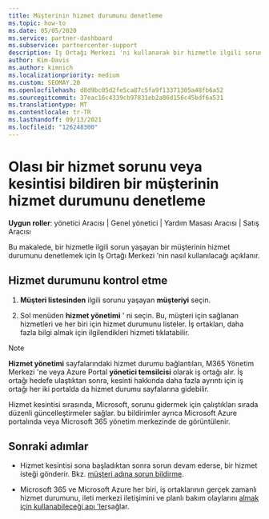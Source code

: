 ```yaml
---
title: Müşterinin hizmet durumunu denetleme
ms.topic: how-to
ms.date: 05/05/2020
ms.service: partner-dashboard
ms.subservice: partnercenter-support
description: Iş Ortağı Merkezi 'ni kullanarak bir hizmetle ilgili sorun yaşayan bir müşterinin hizmet durumunu nasıl denetleyeceğinizi öğrenin.
author: Kim-Davis
ms.author: kimnich
ms.localizationpriority: medium
ms.custom: SEOMAY.20
ms.openlocfilehash: d8d9bc05d2fe5ca87c5fa9f13371305a48fb6a52
ms.sourcegitcommit: 37eac16c4339cb97831eb2a86d156c45bdf6a531
ms.translationtype: MT
ms.contentlocale: tr-TR
ms.lasthandoff: 09/13/2021
ms.locfileid: "126248300"
---
```

# <a name="check-service-health-for-a-customer-reporting-a-potential-service-problem-or-outage"></a>Olası bir hizmet sorunu veya kesintisi bildiren bir müşterinin hizmet durumunu denetleme

**Uygun roller**: yönetici Aracısı | Genel yönetici | Yardım Masası Aracısı | Satış Aracısı

Bu makalede, bir hizmetle ilgili sorun yaşayan bir müşterinin hizmet durumunu denetlemek için Iş Ortağı Merkezi 'nin nasıl kullanılacağı açıklanır. 

## <a name="check-service-health"></a>Hizmet durumunu kontrol etme

1. **Müşteri listesinden** ilgili sorunu yaşayan **müşteriyi** seçin.

2. Sol menüden **hizmet yönetimi** ' ni seçin. Bu, müşteri için sağlanan hizmetleri ve her biri için hizmet durumunu listeler. İş ortakları, daha fazla bilgi almak için ilgilendikleri hizmeti tıklatabilir. 

>[!NOTE] 
> **Hizmet yönetimi** sayfalarındaki hizmet durumu bağlantıları, M365 Yönetim Merkezi 'ne veya Azure Portal **yönetici temsilcisi** olarak iş ortağı alır. İş ortağı hedefe ulaştıktan sonra, kesinti hakkında daha fazla ayrıntı için iş ortağı her iki portalda da hizmet durumu sayfalarına gidebilir.
 
Hizmet kesintisi sırasında, Microsoft, sorunu gidermek için çalıştıkları sırada düzenli güncelleştirmeler sağlar. bu bildirimler ayrıca Microsoft Azure portalında veya Microsoft 365 yönetim merkezinde de görüntülenir.

## <a name="next-steps"></a>Sonraki adımlar 

- Hizmet kesintisi sona başladıktan sonra sorun devam ederse, bir hizmet isteği gönderir. Bkz. [müşteri adına sorun bildirme](report-problems-on-behalf-of-a-customer.md).

- Microsoft 365 ve Microsoft Azure her biri, iş ortaklarının gerçek zamanlı hizmet durumunu, ileti merkezi iletişimini ve planlı bakım olaylarını [almak için kullanabileceği apı 'ler](get-automated-service-notifications-with-our-apis.md)sağlar.

 


